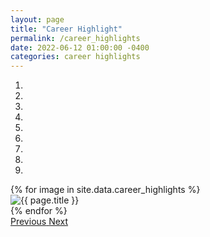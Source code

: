 ```yaml
---
layout: page
title: "Career Highlight"
permalink: /career_highlights
date: 2022-06-12 01:00:00 -0400
categories: career highlights
---
```


<link rel="stylesheet" type="text/css" href="/assets/css/bootstrap.min.css">

<div id="carouselIndicators" class="carousel slide" data-ride="carousel">
  <ol class="carousel-indicators">
    <li data-target="#carouselIndicators" data-slide-to="0" class="active"></li>
    <li data-target="#carouselIndicators" data-slide-to="1"></li>
    <li data-target="#carouselIndicators" data-slide-to="2"></li>
    <li data-target="#carouselIndicators" data-slide-to="3"></li>
    <li data-target="#carouselIndicators" data-slide-to="4"></li>
    <li data-target="#carouselIndicators" data-slide-to="5"></li>
    <li data-target="#carouselIndicators" data-slide-to="6"></li>
    <li data-target="#carouselIndicators" data-slide-to="7"></li>
    <li data-target="#carouselIndicators" data-slide-to="8"></li>
  </ol>
  <div class="carousel-inner">
    {% for image in site.data.career_highlights %}
    <div class="carousel-item {% if forloop.first %}active{% endif %}">
      <img class="d-block w-100" src="{{ image.path }}" alt="{{ page.title }}">
    </div>
    {% endfor %}
  </div>
  <a class="carousel-control-prev" href="#carouselIndicators" role="button" data-slide="prev">
    <span class="carousel-control-prev-icon" aria-hidden="true"></span>
    <span class="sr-only">Previous</span>
  </a>
  <a class="carousel-control-next" href="#carouselIndicators" role="button" data-slide="next">
    <span class="carousel-control-next-icon" aria-hidden="true"></span>
    <span class="sr-only">Next</span>
  </a>
</div>
